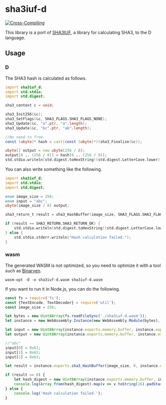# sha3iuf-d

[![Cross-Compiling](https://github.com/dokutoku/sha3iuf-d/actions/workflows/cross-compiling.yml/badge.svg)](https://github.com/dokutoku/sha3iuf-d/actions/workflows/cross-compiling.yml)

This library is a port of [SHA3IUF](https://github.com/brainhub/SHA3IUF), a library for calculating SHA3, to the D language.

## Usage

### D

The SHA3 hash is calculated as follows.

```d
import sha3iuf_d;
import std.stdio;
import std.digest;

sha3_context c = void;

sha3_Init256(&c);
sha3_SetFlags(&c, SHA3_FLAGS.SHA3_FLAGS_NONE);
sha3_Update(&c, "a".ptr, "a".length);
sha3_Update(&c, "bc".ptr, "ab".length);

//No need to free.
const (ubyte)* hash = cast(const (ubyte)*)(sha3_Finalize(&c));

ubyte[] output = new ubyte[256 / 8];
output[0 .. (256 / 8)] = hash[0 .. (256 / 8)];
std.stdio.writeln(std.digest.toHexString!(std.digest.LetterCase.lower)(output));
```

You can also write something like the following.

```d
import sha3iuf_d;
import std.stdio;
import std.digest;

enum image_size = 256;
enum input = "abc";
ubyte[image_size / 8] output;

sha3_return_t result = sha3_HashBuffer(image_size, SHA3_FLAGS.SHA3_FLAGS_NONE, input.ptr, input.length, output.ptr, output.length);

if (result == SHA3_RETURN.SHA3_RETURN_OK) {
	std.stdio.writeln(std.digest.toHexString!(std.digest.LetterCase.lower)(output));
} else {
	std.stdio.stderr.writeln("Hash calculation failed.");
}
```

### wasm

The generated WASM is not optimized, so you need to optimize it with a tool such as [Binaryen](https://github.com/WebAssembly/binaryen).

```shell
wasm-opt -O -o sha3iuf-d.wasm sha3iuf-d.wasm
```

If you want to run it in Node.js, you can do the following.

```javascript
const fs = require('fs');
const {TextEncode, TextDecoder} = require('util');
const image_size = 256;

let bytes = new Uint8Array(fs.readFileSync('./sha3iuf-d.wasm'));
let instance = new WebAssembly.Instance(new WebAssembly.Module(bytes), {});

let input = new Uint8Array(instance.exports.memory.buffer, instance.exports.get_input_buffer_address(), instance.exports.input_buf_length());
let output = new Uint8Array(instance.exports.memory.buffer, instance.exports.get_output_buffer_address(), instance.exports.output_buf_length());

//"abc"
input[0] = 0x61;
input[1] = 0x62;
input[2] = 0x63;

let result = instance.exports.sha3_HashBuffer(image_size, 0, instance.exports.get_input_buffer_address(), 'abc'.length, instance.exports.get_output_buffer_address(), instance.exports.output_buf_length());

if (result == 0) {
	let hash_digest = new Uint8Array(instance.exports.memory.buffer, instance.exports.get_output_buffer_address(), image_size / 8);
	console.log(Array.from(hash_digest).map(v => v.toString(16).padStart(2,'0')).join(''));
} else {
	console.log('Hash calculation failed.');
}
```
